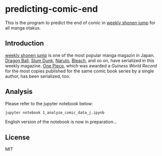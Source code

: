 # predicting-comic-endThis is the program to predict the end of comic in [weekly shonen jump](https://www.shonenjump.com) for all manga otakus.## Introduction[weekly shonen jump](https://www.shonenjump.com) is one of the most popular manga magazin in Japan. [Dragon Ball](https://en.wikipedia.org/wiki/Dragon_Ball), [Slum Dunk](https://en.wikipedia.org/wiki/Slam_Dunk_(manga)), [Naruto](https://en.wikipedia.org/wiki/Naruto), [Bleach](https://en.wikipedia.org/wiki/Bleach_(manga)), and so on, have serialized in this weekly magazine. [One Piece](https://en.wikipedia.org/wiki/One_Piece), which was awarded a *Guiness World Record* for the most copies published for the same comic book series by a single author, has been serialized, too.## AnalysisPlease refer to the jupyter notebook below:```bashjupyter notebook 1_analyze_comic_data_j.ipynb```English version of the notebook is now in preparation... ## LicenseMIT